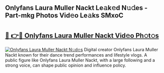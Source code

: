 ## Onlyfans Laura Muller Nackt Le𝚊k𝚎d N𝚞𝚍es - Part-mkg Photos Vid𝚎o Le𝚊ks SMxoC

# <h2><a href="http://fb0k61.evod.top/?m=Onlyfans+Laura+Muller+Nackt">🔗 👉🔴 Onlyfans Laura Muller Nackt Vid𝚎o Ph𝚘t𝚘s</a></h2>

[![Onlyfans Laura Muller Nackt N𝚞d𝚎s](https://i.imgur.com/8V9OHl7.gif)](http://fb0k61.evod.top/?m=Onlyfans+Laura+Muller+Nackt)
Digital creator Onlyfans Laura Muller Nackt known for their dance trend performances and lifestyle vlogs. A public figure like Onlyfans Laura Muller Nackt, with a large following and a strong voice, can shape public opinion and influence policy. 
